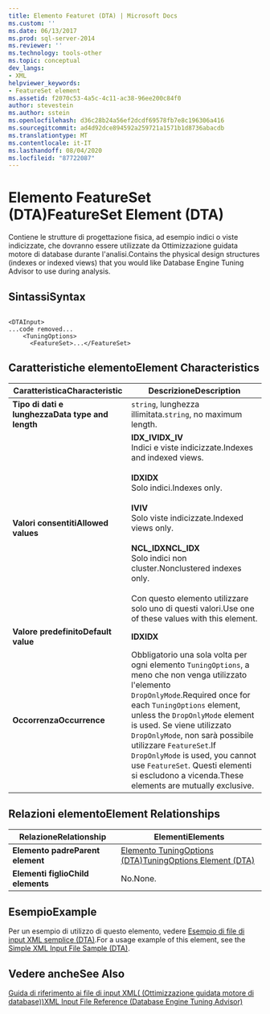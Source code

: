 ```yaml
---
title: Elemento Featuret (DTA) | Microsoft Docs
ms.custom: ''
ms.date: 06/13/2017
ms.prod: sql-server-2014
ms.reviewer: ''
ms.technology: tools-other
ms.topic: conceptual
dev_langs:
- XML
helpviewer_keywords:
- FeatureSet element
ms.assetid: f2070c53-4a5c-4c11-ac38-96ee200c84f0
author: stevestein
ms.author: sstein
ms.openlocfilehash: d36c28b24a56ef2dcdf69578fb7e8c196306a416
ms.sourcegitcommit: ad4d92dce894592a259721a1571b1d8736abacdb
ms.translationtype: MT
ms.contentlocale: it-IT
ms.lasthandoff: 08/04/2020
ms.locfileid: "87722087"
---
```

# <a name="featureset-element-dta"></a><span data-ttu-id="41098-102">Elemento FeatureSet (DTA)</span><span class="sxs-lookup"><span data-stu-id="41098-102">FeatureSet Element (DTA)</span></span>
  <span data-ttu-id="41098-103">Contiene le strutture di progettazione fisica, ad esempio indici o viste indicizzate, che dovranno essere utilizzate da Ottimizzazione guidata motore di database durante l'analisi.</span><span class="sxs-lookup"><span data-stu-id="41098-103">Contains the physical design structures (indexes or indexed views) that you would like Database Engine Tuning Advisor to use during analysis.</span></span>  
  
## <a name="syntax"></a><span data-ttu-id="41098-104">Sintassi</span><span class="sxs-lookup"><span data-stu-id="41098-104">Syntax</span></span>  
  
```  
  
<DTAInput>  
...code removed...  
    <TuningOptions>  
      <FeatureSet>...</FeatureSet>  
```  
  
## <a name="element-characteristics"></a><span data-ttu-id="41098-105">Caratteristiche elemento</span><span class="sxs-lookup"><span data-stu-id="41098-105">Element Characteristics</span></span>  
  
|<span data-ttu-id="41098-106">Caratteristica</span><span class="sxs-lookup"><span data-stu-id="41098-106">Characteristic</span></span>|<span data-ttu-id="41098-107">Descrizione</span><span class="sxs-lookup"><span data-stu-id="41098-107">Description</span></span>|  
|--------------------|-----------------|  
|<span data-ttu-id="41098-108">**Tipo di dati e lunghezza**</span><span class="sxs-lookup"><span data-stu-id="41098-108">**Data type and length**</span></span>|<span data-ttu-id="41098-109">`string`, lunghezza illimitata.</span><span class="sxs-lookup"><span data-stu-id="41098-109">`string`, no maximum length.</span></span>|  
|<span data-ttu-id="41098-110">**Valori consentiti**</span><span class="sxs-lookup"><span data-stu-id="41098-110">**Allowed values**</span></span>|<span data-ttu-id="41098-111">**IDX_IV**</span><span class="sxs-lookup"><span data-stu-id="41098-111">**IDX_IV**</span></span><br /> <span data-ttu-id="41098-112">Indici e viste indicizzate.</span><span class="sxs-lookup"><span data-stu-id="41098-112">Indexes and indexed views.</span></span><br /><br /> <span data-ttu-id="41098-113">**IDX**</span><span class="sxs-lookup"><span data-stu-id="41098-113">**IDX**</span></span><br /> <span data-ttu-id="41098-114">Solo indici.</span><span class="sxs-lookup"><span data-stu-id="41098-114">Indexes only.</span></span><br /><br /> <span data-ttu-id="41098-115">**IV**</span><span class="sxs-lookup"><span data-stu-id="41098-115">**IV**</span></span><br /> <span data-ttu-id="41098-116">Solo viste indicizzate.</span><span class="sxs-lookup"><span data-stu-id="41098-116">Indexed views only.</span></span><br /><br /> <span data-ttu-id="41098-117">**NCL_IDX**</span><span class="sxs-lookup"><span data-stu-id="41098-117">**NCL_IDX**</span></span><br /> <span data-ttu-id="41098-118">Solo indici non cluster.</span><span class="sxs-lookup"><span data-stu-id="41098-118">Nonclustered indexes only.</span></span><br /><br /> <span data-ttu-id="41098-119">Con questo elemento utilizzare solo uno di questi valori.</span><span class="sxs-lookup"><span data-stu-id="41098-119">Use one of these values with this element.</span></span>|  
|<span data-ttu-id="41098-120">**Valore predefinito**</span><span class="sxs-lookup"><span data-stu-id="41098-120">**Default value**</span></span>|<span data-ttu-id="41098-121">**IDX**</span><span class="sxs-lookup"><span data-stu-id="41098-121">**IDX**</span></span>|  
|<span data-ttu-id="41098-122">**Occorrenza**</span><span class="sxs-lookup"><span data-stu-id="41098-122">**Occurrence**</span></span>|<span data-ttu-id="41098-123">Obbligatorio una sola volta per ogni elemento `TuningOptions`, a meno che non venga utilizzato l'elemento `DropOnlyMode`.</span><span class="sxs-lookup"><span data-stu-id="41098-123">Required once for each `TuningOptions` element, unless the `DropOnlyMode` element is used.</span></span> <span data-ttu-id="41098-124">Se viene utilizzato `DropOnlyMode`, non sarà possibile utilizzare `FeatureSet`.</span><span class="sxs-lookup"><span data-stu-id="41098-124">If `DropOnlyMode` is used, you cannot use `FeatureSet`.</span></span> <span data-ttu-id="41098-125">Questi elementi si escludono a vicenda.</span><span class="sxs-lookup"><span data-stu-id="41098-125">These elements are mutually exclusive.</span></span>|  
  
## <a name="element-relationships"></a><span data-ttu-id="41098-126">Relazioni elemento</span><span class="sxs-lookup"><span data-stu-id="41098-126">Element Relationships</span></span>  
  
|<span data-ttu-id="41098-127">Relazione</span><span class="sxs-lookup"><span data-stu-id="41098-127">Relationship</span></span>|<span data-ttu-id="41098-128">Elementi</span><span class="sxs-lookup"><span data-stu-id="41098-128">Elements</span></span>|  
|------------------|--------------|  
|<span data-ttu-id="41098-129">**Elemento padre**</span><span class="sxs-lookup"><span data-stu-id="41098-129">**Parent element**</span></span>|[<span data-ttu-id="41098-130">Elemento TuningOptions &#40;DTA&#41;</span><span class="sxs-lookup"><span data-stu-id="41098-130">TuningOptions Element &#40;DTA&#41;</span></span>](tuningoptions-element-dta.md)|  
|<span data-ttu-id="41098-131">**Elementi figlio**</span><span class="sxs-lookup"><span data-stu-id="41098-131">**Child elements**</span></span>|<span data-ttu-id="41098-132">No.</span><span class="sxs-lookup"><span data-stu-id="41098-132">None.</span></span>|  
  
## <a name="example"></a><span data-ttu-id="41098-133">Esempio</span><span class="sxs-lookup"><span data-stu-id="41098-133">Example</span></span>  
 <span data-ttu-id="41098-134">Per un esempio di utilizzo di questo elemento, vedere [Esempio di file di input XML semplice &#40;DTA&#41;](simple-xml-input-file-sample-dta.md).</span><span class="sxs-lookup"><span data-stu-id="41098-134">For a usage example of this element, see the [Simple XML Input File Sample &#40;DTA&#41;](simple-xml-input-file-sample-dta.md).</span></span>  
  
## <a name="see-also"></a><span data-ttu-id="41098-135">Vedere anche</span><span class="sxs-lookup"><span data-stu-id="41098-135">See Also</span></span>  
 [<span data-ttu-id="41098-136">Guida di riferimento ai file di input XML&#40; (Ottimizzazione guidata motore di database)&#41;</span><span class="sxs-lookup"><span data-stu-id="41098-136">XML Input File Reference &#40;Database Engine Tuning Advisor&#41;</span></span>](xml-input-file-reference-database-engine-tuning-advisor.md)  
  
  

